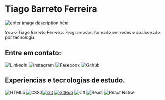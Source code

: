 
# Tiago Barreto Ferreira
![enter image description here](https://avatars.githubusercontent.com/u/5884911?v=4)
<p> Sou o Tiago Barreto Ferreira. Programador, formado em redes e apaixonado por tecnologia.
</p>

## Entre em contato:

[![LinkedIn](https://img.shields.io/badge/LinkedIn-000?style=for-the-badge&logo=linkedin&logoColor=0E76A8)](https://www.linkedin.com/in/tiago-barreto-ferreira-a4875a78/) [![Instagram](https://img.shields.io/badge/Instragram-000?style=for-the-badge&logo=Instagram&logoColor=ff0000)](https://www.instagram.com/tiagobarretoferreira/) [![Facebook](https://img.shields.io/badge/Facebook-000?style=for-the-badge&logo=facebook)](https://www.facebook.com/tiago.barretoferreira) [![Github](https://img.shields.io/badge/Github-357?style=for-the-badge&logo=Github&logoColor=fffff)](https://github.com/TiagoBarretoFerreira)


## Experiencias e tecnologias de estudo.

![HTML5](https://img.shields.io/badge/HTML-000?style=for-the-badge&logo=html5&logoColor=30A3DC)
![CSS3](https://img.shields.io/badge/CSS3-000?style=for-the-badge&logo=css3&logoColor=264CE4)[![Git](https://img.shields.io/badge/Git-000?style=for-the-badge&logo=git&logoColor=E94D5F)](https://git-scm.com/doc) 
[![GitHub](https://img.shields.io/badge/GitHub-000?style=for-the-badge&logo=github&logoColor=30A3DC)](https://docs.github.com/)
![C#](https://img.shields.io/badge/C%23-000?style=for-the-badge&logo=c-sharp&logoColor=823085)
![React](https://img.shields.io/badge/React-000?style=for-the-badge&logo=react)
![React Native](https://img.shields.io/badge/React-Native-000?style=for-the-badge&logo=React-Native)

